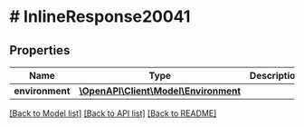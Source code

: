 # # InlineResponse20041

## Properties

Name | Type | Description | Notes
------------ | ------------- | ------------- | -------------
**environment** | [**\OpenAPI\Client\Model\Environment**](Environment.md) |  | [optional]

[[Back to Model list]](../../README.md#models) [[Back to API list]](../../README.md#endpoints) [[Back to README]](../../README.md)
